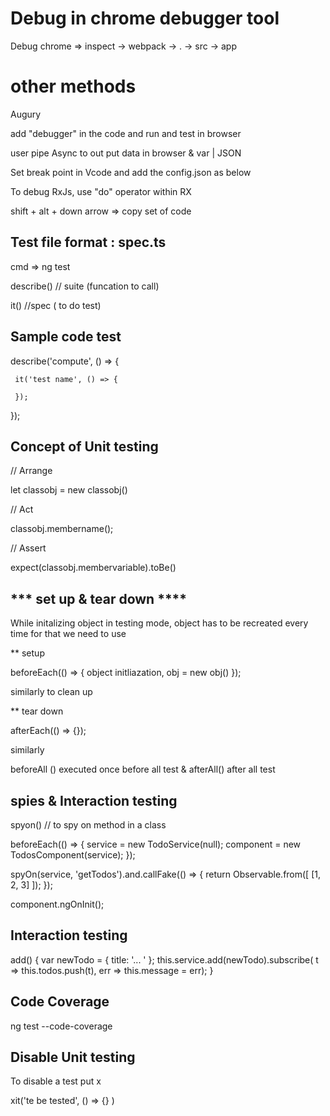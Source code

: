 # Debug in chrome debugger tool 

Debug chrome => inspect -> webpack -> . -> src -> app

# other methods 

Augury

add "debugger" in the code and run and test in browser

user pipe Async to out put data in browser & var | JSON

Set break point in Vcode and add the config.json as below

To debug RxJs, use "do" operator within RX

shift + alt + down arrow => copy set of code

## Test file format : spec.ts

cmd => ng test

describe() // suite (funcation to call)

it()  //spec ( to do test)

## Sample code test

describe('compute', () => {

     it('test name', () => {

     });
   });

## Concept of Unit testing

// Arrange

let classobj = new classobj()

// Act

classobj.membername();

// Assert


expect(classobj.membervariable).toBe()

## *** set up & tear down ****

While initalizing object in testing mode, object has to be recreated every time for that we need to use

** setup

beforeEach(() =>
{ object initliazation, obj = new obj() });

similarly to clean up

** tear down

afterEach(() => {});


similarly 

beforeAll () executed once before all test & afterAll() after all test

## spies &  Interaction  testing

spyon() // to spy on method in a class


  beforeEach(() => {
    service = new TodoService(null);
    component = new TodosComponent(service);
  });

 spyOn(service, 'getTodos').and.callFake(() => {
       return Observable.from([ [1, 2, 3] ]);
    });

  component.ngOnInit();

 ## Interaction testing

add() { 
    var newTodo = { title: '... ' };
    this.service.add(newTodo).subscribe(
      t => this.todos.push(t),
      err => this.message = err);
  }

## Code Coverage

ng test --code-coverage

## Disable Unit testing 
To disable a test put x

xit('te be tested', () => {} )
